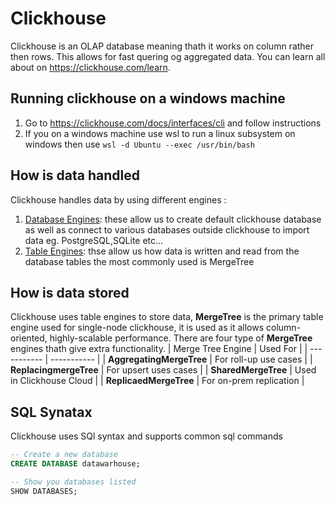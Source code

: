 # Clickhouse 
Clickhouse is an OLAP database meaning thath it works on column rather then rows. This allows for fast quering og aggregated data. You can learn all about on https://clickhouse.com/learn.

## Running clickhouse on a windows machine
1. Go to https://clickhouse.com/docs/interfaces/cli and follow instructions
2. If you on a windows machine use wsl to run a linux subsystem on windows then use ```wsl -d Ubuntu --exec /usr/bin/bash```

## How is data handled
Clickhouse handles data by using different engines :
1. [Database Engines](https://clickhouse.com/docs/engines/database-engines): these allow us to create default clickhouse database as well as connect to various databases outside clickhouse to import data eg. PostgreSQL,SQLite etc...
2. [Table Engines](https://clickhouse.com/docs/engines/table-engines): thse allow us how data is written and read from the database tables the most commonly used is MergeTree

## How is data stored
Clickhouse uses table engines to store data, **MergeTree** is the primary table engine used for single-node clickhouse, it is used as it allows column-oriented, highly-scalable performance.
There are four type of **MergeTree** engines thath give extra functionality. 
| Merge Tree Engine | Used For |
| ----------- | ----------- |
| **AggregatingMergeTree** | For roll-up use cases |
| **ReplacingmergeTree** | For upsert uses cases |
| **SharedMergeTree** | Used in Clickhouse Cloud |
| **ReplicaedMergeTree** | For on-prem replication |

## SQL Synatax
Clickhouse uses SQl syntax and supports common sql commands
```sql
-- Create a new database
CREATE DATABASE datawarhouse;
```
```sql
-- Show you databases listed
SHOW DATABASES;
```


